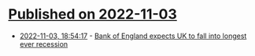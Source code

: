 # [Published on 2022-11-03](index.md)

* [2022-11-03, 18:54:17](https://news.ycombinator.com/item?id=33455646) - [Bank of England expects UK to fall into longest ever recession](https://www.bbc.com/news/business-63471725)
